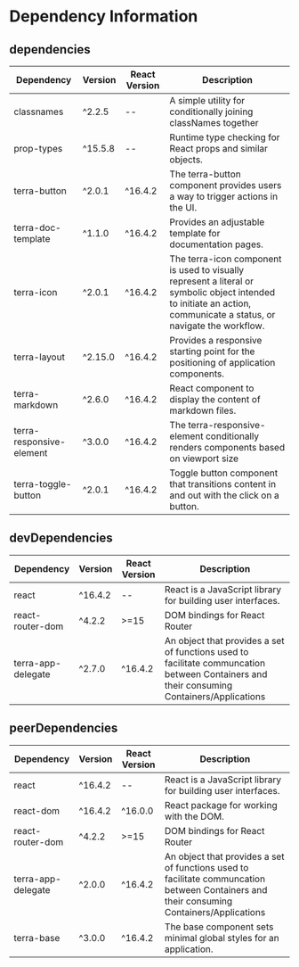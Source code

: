 # Dependency Information

## dependencies
| Dependency | Version | React Version | Description |
|-|-|-|-|
| classnames | ^2.2.5 | -- | A simple utility for conditionally joining classNames together |
| prop-types | ^15.5.8 | -- | Runtime type checking for React props and similar objects. |
| terra-button | ^2.0.1 | ^16.4.2 | The terra-button component provides users a way to trigger actions in the UI. |
| terra-doc-template | ^1.1.0 | ^16.4.2 | Provides an adjustable template for documentation pages. |
| terra-icon | ^2.0.1 | ^16.4.2 | The terra-icon component is used to visually represent a literal or symbolic object intended to initiate an action, communicate a status, or navigate the workflow. |
| terra-layout | ^2.15.0 | ^16.4.2 | Provides a responsive starting point for the positioning of application components. |
| terra-markdown | ^2.6.0 | ^16.4.2 | React component to display the content of markdown files. |
| terra-responsive-element | ^3.0.0 | ^16.4.2 | The terra-responsive-element conditionally renders components based on viewport size |
| terra-toggle-button | ^2.0.1 | ^16.4.2 | Toggle button component that transitions content in and out with the click on a button. |

## devDependencies
| Dependency | Version | React Version | Description |
|-|-|-|-|
| react | ^16.4.2 | -- | React is a JavaScript library for building user interfaces. |
| react-router-dom | ^4.2.2 | >=15 | DOM bindings for React Router |
| terra-app-delegate | ^2.7.0 | ^16.4.2 | An object that provides a set of functions used to facilitate communcation between Containers and their consuming Containers/Applications |

## peerDependencies
| Dependency | Version | React Version | Description |
|-|-|-|-|
| react | ^16.4.2 | -- | React is a JavaScript library for building user interfaces. |
| react-dom | ^16.4.2 | ^16.0.0 | React package for working with the DOM. |
| react-router-dom | ^4.2.2 | >=15 | DOM bindings for React Router |
| terra-app-delegate | ^2.0.0 | ^16.4.2 | An object that provides a set of functions used to facilitate communcation between Containers and their consuming Containers/Applications |
| terra-base | ^3.0.0 | ^16.4.2 | The base component sets minimal global styles for an application. |
